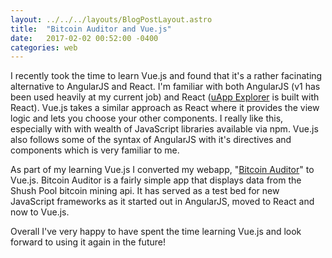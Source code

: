 ```yaml
---
layout: ../../../layouts/BlogPostLayout.astro
title:  "Bitcoin Auditor and Vue.js"
date:   2017-02-02 00:52:00 -0400
categories: web
---
```


I recently took the time to learn Vue.js and found that it's a rather facinating
alternative to AngularJS and React. I'm familiar with both AngularJS (v1 has been
used heavily at my current job) and React ([uApp Explorer](https://uappexplorer.com/)
is built with React). Vue.js takes a similar approach as React where it provides
the view logic and lets you choose your other components. I really like this,
especially with with wealth of JavaScript libraries available via npm. Vue.js
also follows some of the syntax of AngularJS with it's directives and components
which is very familiar to me.

As part of my learning Vue.js I converted my webapp, "[Bitcoin Auditor](http://bitcoin.bhdouglass.com/)"
to Vue.js. Bitcoin Auditor is a fairly simple app that displays data from the
Shush Pool bitcoin mining api. It has served
as a test bed for new JavaScript frameworks as it started out in AngularJS, moved
to React and now to Vue.js.

Overall I've very happy to have spent the time learning Vue.js and look forward
to using it again in the future!
